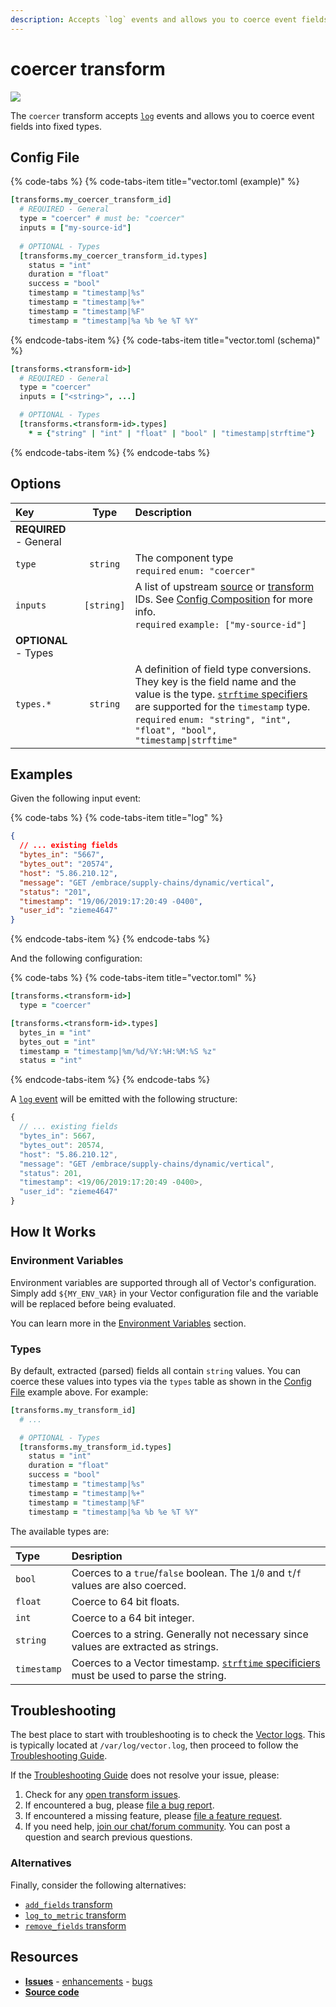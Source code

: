 ```yaml
---
description: Accepts `log` events and allows you to coerce event fields into fixed types.
---
```


<!--
     THIS FILE IS AUTOOGENERATED!

     To make changes please edit the template located at:

     scripts/generate/templates/docs/usage/configuration/transforms/coercer.md.erb
-->

# coercer transform

![][images.coercer_transform]


The `coercer` transform accepts [`log`][docs.log_event] events and allows you to coerce event fields into fixed types.

## Config File

{% code-tabs %}
{% code-tabs-item title="vector.toml (example)" %}
```coffeescript
[transforms.my_coercer_transform_id]
  # REQUIRED - General
  type = "coercer" # must be: "coercer"
  inputs = ["my-source-id"]
  
  # OPTIONAL - Types
  [transforms.my_coercer_transform_id.types]
    status = "int"
    duration = "float"
    success = "bool"
    timestamp = "timestamp|%s"
    timestamp = "timestamp|%+"
    timestamp = "timestamp|%F"
    timestamp = "timestamp|%a %b %e %T %Y"
```
{% endcode-tabs-item %}
{% code-tabs-item title="vector.toml (schema)" %}
```coffeescript
[transforms.<transform-id>]
  # REQUIRED - General
  type = "coercer"
  inputs = ["<string>", ...]

  # OPTIONAL - Types
  [transforms.<transform-id>.types]
    * = {"string" | "int" | "float" | "bool" | "timestamp|strftime"}
```
{% endcode-tabs-item %}
{% endcode-tabs %}

## Options

| Key  | Type  | Description |
|:-----|:-----:|:------------|
| **REQUIRED** - General | | |
| `type` | `string` | The component type<br />`required` `enum: "coercer"` |
| `inputs` | `[string]` | A list of upstream [source][docs.sources] or [transform][docs.transforms] IDs. See [Config Composition][docs.config_composition] for more info.<br />`required` `example: ["my-source-id"]` |
| **OPTIONAL** - Types | | |
| `types.*` | `string` | A definition of field type conversions. They key is the field name and the value is the type. [`strftime` specifiers][url.strftime_specifiers] are supported for the `timestamp` type.<br />`required` `enum: "string", "int", "float", "bool", "timestamp\|strftime"` |

## Examples

Given the following input event:

{% code-tabs %}
{% code-tabs-item title="log" %}
```json
{
  // ... existing fields
  "bytes_in": "5667",
  "bytes_out": "20574",
  "host": "5.86.210.12",
  "message": "GET /embrace/supply-chains/dynamic/vertical",
  "status": "201",
  "timestamp": "19/06/2019:17:20:49 -0400",
  "user_id": "zieme4647"
}
```
{% endcode-tabs-item %}
{% endcode-tabs %}

And the following configuration:

{% code-tabs %}
{% code-tabs-item title="vector.toml" %}
```coffeescript
[transforms.<transform-id>]
  type = "coercer"

[transforms.<transform-id>.types]
  bytes_in = "int"
  bytes_out = "int"
  timestamp = "timestamp|%m/%d/%Y:%H:%M:%S %z"
  status = "int"
```
{% endcode-tabs-item %}
{% endcode-tabs %}

A [`log` event][docs.log_event] will be emitted with the following structure:

```javascript
{
  // ... existing fields
  "bytes_in": 5667,
  "bytes_out": 20574,
  "host": "5.86.210.12",
  "message": "GET /embrace/supply-chains/dynamic/vertical",
  "status": 201,
  "timestamp": <19/06/2019:17:20:49 -0400>,
  "user_id": "zieme4647"
}
```

## How It Works

### Environment Variables

Environment variables are supported through all of Vector's configuration.
Simply add `${MY_ENV_VAR}` in your Vector configuration file and the variable
will be replaced before being evaluated.

You can learn more in the [Environment Variables][docs.configuration.environment-variables]
section.

### Types

By default, extracted (parsed) fields all contain `string` values. You can
coerce these values into types via the `types` table as shown in the
[Config File](#config-file) example above. For example:

```coffeescript
[transforms.my_transform_id]
  # ...

  # OPTIONAL - Types
  [transforms.my_transform_id.types]
    status = "int"
    duration = "float"
    success = "bool"
    timestamp = "timestamp|%s"
    timestamp = "timestamp|%+"
    timestamp = "timestamp|%F"
    timestamp = "timestamp|%a %b %e %T %Y"
```

The available types are:

| Type        | Desription                                                                                                          |
|:------------|:--------------------------------------------------------------------------------------------------------------------|
| `bool`      | Coerces to a `true`/`false` boolean. The `1`/`0` and `t`/`f` values are also coerced.                               |
| `float`     | Coerce to 64 bit floats.                                                                                            |
| `int`       | Coerce to a 64 bit integer.                                                                                         |
| `string`    | Coerces to a string. Generally not necessary since values are extracted as strings.                                 |
| `timestamp` | Coerces to a Vector timestamp. [`strftime` specificiers][url.strftime_specifiers] must be used to parse the string. |

## Troubleshooting

The best place to start with troubleshooting is to check the
[Vector logs][docs.monitoring_logs]. This is typically located at
`/var/log/vector.log`, then proceed to follow the
[Troubleshooting Guide][docs.troubleshooting].

If the [Troubleshooting Guide][docs.troubleshooting] does not resolve your
issue, please:

1. Check for any [open transform issues][url.coercer_transform_issues].
2. If encountered a bug, please [file a bug report][url.new_coercer_transform_bug].
3. If encountered a missing feature, please [file a feature request][url.new_coercer_transform_enhancement].
4. If you need help, [join our chat/forum community][url.vector_chat]. You can post a question and search previous questions.


### Alternatives

Finally, consider the following alternatives:

* [`add_fields` transform][docs.add_fields_transform]
* [`log_to_metric` transform][docs.log_to_metric_transform]
* [`remove_fields` transform][docs.remove_fields_transform]

## Resources

* [**Issues**][url.coercer_transform_issues] - [enhancements][url.coercer_transform_enhancements] - [bugs][url.coercer_transform_bugs]
* [**Source code**][url.coercer_transform_source]


[docs.add_fields_transform]: ../../../usage/configuration/transforms/add_fields.md
[docs.config_composition]: ../../../usage/configuration/README.md#composition
[docs.configuration.environment-variables]: ../../../usage/configuration#environment-variables
[docs.log_event]: ../../../about/data-model/log.md
[docs.log_to_metric_transform]: ../../../usage/configuration/transforms/log_to_metric.md
[docs.monitoring_logs]: ../../../usage/administration/monitoring.md#logs
[docs.remove_fields_transform]: ../../../usage/configuration/transforms/remove_fields.md
[docs.sources]: ../../../usage/configuration/sources
[docs.transforms]: ../../../usage/configuration/transforms
[docs.troubleshooting]: ../../../usage/guides/troubleshooting.md
[images.coercer_transform]: ../../../assets/coercer-transform.svg
[url.coercer_transform_bugs]: https://github.com/timberio/vector/issues?q=is%3Aopen+is%3Aissue+label%3A%22Transform%3A+coercer%22+label%3A%22Type%3A+Bug%22
[url.coercer_transform_enhancements]: https://github.com/timberio/vector/issues?q=is%3Aopen+is%3Aissue+label%3A%22Transform%3A+coercer%22+label%3A%22Type%3A+Enhancement%22
[url.coercer_transform_issues]: https://github.com/timberio/vector/issues?q=is%3Aopen+is%3Aissue+label%3A%22Transform%3A+coercer%22
[url.coercer_transform_source]: https://github.com/timberio/vector/tree/master/src/transforms/coercer.rs
[url.new_coercer_transform_bug]: https://github.com/timberio/vector/issues/new?labels=Transform%3A+coercer&labels=Type%3A+Bug
[url.new_coercer_transform_enhancement]: https://github.com/timberio/vector/issues/new?labels=Transform%3A+coercer&labels=Type%3A+Enhancement
[url.strftime_specifiers]: https://docs.rs/chrono/0.3.1/chrono/format/strftime/index.html
[url.vector_chat]: https://chat.vector.dev
